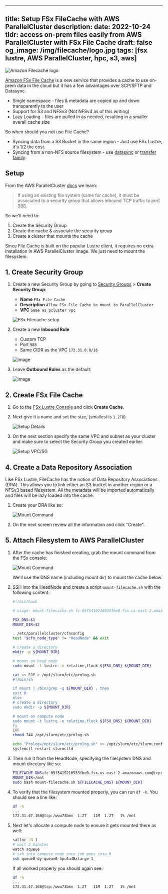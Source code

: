 
---
title: Setup FSx FileCache with AWS ParallelCluster
description:
date: 2022-10-24
tldr: access on-prem files easily from AWS ParallelCluster with FSx File Cache
draft: false
og_image: /img/filecache/logo.jpg
tags: [fsx lustre, AWS ParallelCluster, hpc, s3, aws]
---

![Amazon Filecache logo](/img/filecache/logo.jpg)

[Amazon FSx File Cache](https://aws.amazon.com/about-aws/whats-new/2022/09/amazon-file-cache-generally-available/) is a new service that provides a cache to use on-prem data in the cloud but it has a few advantages over SCP/SFTP and Datasync.

* Single namespace - files & metadata are copied up and down transparently to the user
* Support for S3 and NFSv3 (Not NFSv4 as of this writing)
* Lazy Loading - files are pulled in as needed, resulting in a smaller overall cache size

So when should you not use File Cache?

* Syncing data from a S3 Bucket in the same region - Just use FSx Lustre, it's 1/2 the cost.
* Syncing from a non-NFS source filesystem - use [datasync](https://aws.amazon.com/datasync/) or [transfer family](https://aws.amazon.com/aws-transfer-family/).

## Setup

From the AWS ParallelCluster [docs](https://docs.aws.amazon.com/parallelcluster/latest/ug/fsx-section.html) we learn:

> If using an existing file system (same for cache), it must be associated to a security group that allows inbound TCP traffic to port 988.

So we'll need to:

1. Create the Security Group
2. Create the cache & associate the security group
3. Create a cluster that mounts the cache

Since File Cache is built on the popular Lustre client, it requires no extra installation in AWS ParallelCluster image. We just need to mount the filesystem.

## 1. Create Security Group

1. Create a new Security Group by going to [Security Groups](https://console.aws.amazon.com/ec2/v2/home?#SecurityGroups:) > **Create Security Group**:

    * **Name** `FSx File Cache`
    * **Description** `Allow FSx File Cache to mount to ParallelCluster`
    * **VPC** `Same as pcluster vpc`

    ![FSx Filecache setup](/img/filecache/sg-setup.jpeg)

2. Create a new **Inbound Rule**

    * Custom TCP
    * Port `988`
    * Same CIDR as the VPC `172.31.0.0/16`

    ![image](https://user-images.githubusercontent.com/5545980/151906849-ebc39085-a21b-47de-8d48-788ee9690ed0.png)

3. Leave **Outbound Rules** as the default:

    ![image](https://user-images.githubusercontent.com/5545980/151907435-2720da9c-a536-46b4-a8c1-4151e4e13098.png)

## 2. Create FSx File Cache

1. Go to the [FSx Lustre Console](https://console.aws.amazon.com/fsx/home?#fc/file-caches) and click **Create Cache**.
2. Next give it a name and set the size, (smallest is `1.2TB`)

    ![Setup Details](/img/filecache/setup-details.png)

3. On the next section specify the same VPC and subnet as your cluster and make sure to select the Security Group you created earlier.

    ![Setup VPC/SG](/img/filecache/setup-vpc.png)

## 4. Create a Data Repository Association

Like FSx Lustre, FileCache has the notion of Data Repository Associations (DRA). This allows you to link either an S3 bucket in another region or a NFSv3 based filesystem. All the metadata will be imported automatically and files will be lazy loaded into the cache.

1. Create your DRA like so:

    ![Mount Command](/img/filecache/dra.png)

2. On the next screen review all the information and click "Create".

## 5. Attach Filesystem to AWS ParallelCluster

1. After the cache has finished creating, grab the mount command from the FSx console:

    ![Mount Command](/img/filecache/mount.png)

    We'll use the DNS name (including mount dir) to mount the cache below.

2. SSH into the HeadNode and create a script `mount-filecache.sh` with the following content:

    ```bash
    #!/bin/bash

    # usage: mount-filecache.sh fc-05f5419216933fbe0.fsx.us-east-2.amazonaws.com@tcp:/wwu73bmv /mnt

    FSX_DNS=$1
    MOUNT_DIR=$2

    . /etc/parallelcluster/cfnconfig
    test "$cfn_node_type" != "HeadNode" && exit

    # create a directory
    mkdir -p ${MOUNT_DIR}

    # mount on head node
    sudo mount -t lustre -o relatime,flock ${FSX_DNS} ${MOUNT_DIR}

    cat << EOF > /opt/slurm/etc/prolog.sh
    #!/bin/sh

    if mount | /bin/grep -q ${MOUNT_DIR} ; then
    exit 0
    else
    # create a directory
    sudo mkdir -p ${MOUNT_DIR}

    # mount on compute node
    sudo mount -t lustre -o relatime,flock ${FSX_DNS} ${MOUNT_DIR}
    fi
    EOF
    chmod 744 /opt/slurm/etc/prolog.sh

    echo "Prolog=/opt/slurm/etc/prolog.sh" >> /opt/slurm/etc/slurm.conf
    systemctl restart slurmctld
    ```

3. Then run it from the HeadNode, specifying the filesystem DNS and mount directory like so:

    ```bash
    FILECACHE_DNS=fc-05f5419216933fbe0.fsx.us-east-2.amazonaws.com@tcp:/wwu73bmv
    MOUNT_DIR=/mnt
    sudo bash mount-filecache.sh ${FILECACHE_DNS} ${MOUNT_DIR}
    ```

4. To verify that the filesystem mounted properly, you can run `df -h`. You should see a line like:

    ```bash
    df -h
    ...
    172.31.47.168@tcp:/wwu73bmv  1.2T   11M  1.2T   1% /mnt
    ```

5. Next let's allocate a compute node to ensure it gets mounted there as well:

    ```bash
    salloc -N 1
    # wait 2 minutes
    watch squeue
    # ssh into compute node once job goes into R
    ssh queue0-dy-queue0-hpc6a48xlarge-1
    ```

    If all worked properly you should again see:

    ```bash
    df -h
    ...
    172.31.47.168@tcp:/wwu73bmv  1.2T   11M  1.2T   1% /mnt
    ```
